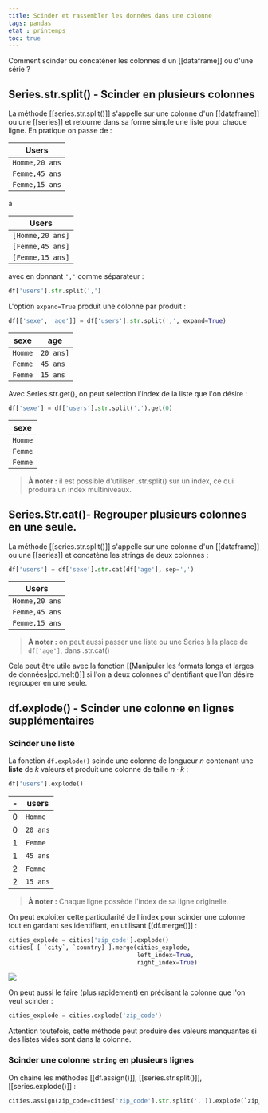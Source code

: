 ```yaml
---
title: Scinder et rassembler les données dans une colonne
tags: pandas
etat : printemps
toc: true
---
```


Comment scinder ou concaténer les colonnes d'un [[dataframe]] ou d'une série ?

## Series.str.split() - Scinder en plusieurs colonnes

La méthode [[series.str.split()]] s'appelle sur une colonne d'un [[dataframe]] ou une [[series]] et retourne dans sa forme simple une liste pour chaque ligne. En pratique on passe de :

|Users|
|-|
|`Homme,20 ans`|
|`Femme,45 ans`|
|`Femme,15 ans`|

à

|Users|
|-|
|`[Homme,20 ans]`|
|`[Femme,45 ans]`|
|`[Femme,15 ans]`|

avec en donnant `','` comme séparateur :

```python
df['users'].str.split(',')
````

L'option `expand=True` produit une colonne par produit :

```python
df[['sexe', 'age']] = df['users'].str.split(',', expand=True)
````

|sexe|age|
|-|-|
|`Homme`|`20 ans]`|
|`Femme`|`45 ans`|
|`Femme`|`15 ans`|

Avec Series.str.get(), on peut sélection l'index de la liste que l'on désire :

```python
df['sexe'] = df['users'].str.split(',').get(0)
```
|sexe|
|-|
|`Homme`|
|`Femme`|
|`Femme`|

> **À noter :** il est possible d'utiliser .str.split() sur un index, ce qui produira un index multiniveaux.

## Series.Str.cat()- Regrouper plusieurs colonnes en une seule.

La méthode [[series.str.split()]] s'appelle sur une colonne d'un [[dataframe]] ou une [[series]] et concatène les strings de deux colonnes :

```python
df['users'] = df['sexe'].str.cat(df['age'], sep=',')
````

|Users|
|-|
|`Homme,20 ans`|
|`Femme,45 ans`|
|`Femme,15 ans`|

> **À noter :** on peut aussi passer une liste ou une Series à la place de `df['age']`, dans .str.cat()

Cela peut être utile avec la fonction [[Manipuler les formats longs et larges de données\|pd.melt()]] si l'on a deux colonnes d'identifiant que l'on désire regrouper en une seule.

## df.explode() - Scinder une colonne en lignes supplémentaires

### Scinder une liste
La fonction `df.explode()` scinde une colonne de longueur $n$ contenant une **liste** de $k$ valeurs et produit une colonne de taille $n \cdot k$ :

```python
df['users'].explode()
````

-|users|
-|-|
0|`Homme`|
0|`20 ans`|
1|`Femme`|
1|`45 ans`|
2|`Femme`|
2|`15 ans`|

> **À noter :** Chaque ligne possède l'index de sa ligne originelle.

On peut exploiter cette particularité de l'index pour scinder une colonne tout en gardant ses identifiant, en utilisant [[df.merge()]] :

```python
cities_explode = cities['zip_code'].explode()
cities[ [ `city`, `country] ].merge(cities_explode, 
									left_index=True, 
									right_index=True)
````

![](../assets/img/df.explode().png)

On peut aussi le faire (plus rapidement) en précisant la colonne que l'on veut scinder :

```python
cities_explode = cities.explode('zip_code')
````

Attention toutefois, cette méthode peut produire des valeurs manquantes si des listes vides sont dans la colonne.

### Scinder une colonne `string` en plusieurs lignes

On chaine les méthodes [[df.assign()]], [[series.str.split()]], [[series.explode()]] :

```python
cities.assign(zip_code=cities['zip_code'].str.split(',')).explode(`zip_code`)
````


